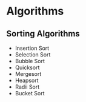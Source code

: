 # Algorithms

## Sorting Algorithms

- Insertion Sort
- Selection Sort
- Bubble Sort
- Quicksort
- Mergesort
- Heapsort
- Radii Sort
- Bucket Sort

